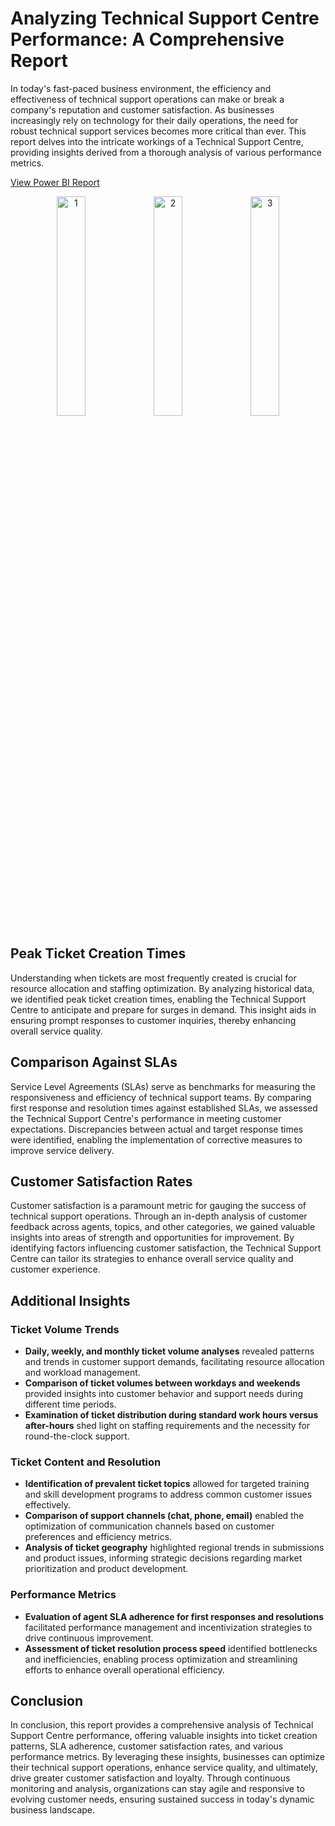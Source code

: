 # Analyzing Technical Support Centre Performance: A Comprehensive Report

In today's fast-paced business environment, the efficiency and effectiveness of technical support operations can make or break a company's reputation and customer satisfaction. As businesses increasingly rely on technology for their daily operations, the need for robust technical support services becomes more critical than ever. This report delves into the intricate workings of a Technical Support Centre, providing insights derived from a thorough analysis of various performance metrics.

[View Power BI Report](https://app.powerbi.com/view?r=eyJrIjoiZjc3YjFlZTgtMGFmZC00YmM0LTg4OWEtNjBlMGRmZDVlYzA0IiwidCI6IjQ2NTRiNmYxLTBlNDctNDU3OS1hOGExLTAyZmU5ZDk0M2M3YiIsImMiOjl9)

<p align="center">
  <img src="https://github.com/Om-bh9/PowerBI/assets/137262211/901e51cc-d3d8-4794-9bc6-29b050009735" alt="1" width="30%" />
  <img src="https://github.com/Om-bh9/PowerBI/assets/137262211/8e474422-e4ed-47e4-917a-8ea378eff870" alt="2" width="30%" />
  <img src="https://github.com/Om-bh9/PowerBI/assets/137262211/bb022304-b1fc-481e-bd8c-d5e63e80df76" alt="3" width="30%" />
</p>


## Peak Ticket Creation Times
Understanding when tickets are most frequently created is crucial for resource allocation and staffing optimization. By analyzing historical data, we identified peak ticket creation times, enabling the Technical Support Centre to anticipate and prepare for surges in demand. This insight aids in ensuring prompt responses to customer inquiries, thereby enhancing overall service quality.

## Comparison Against SLAs
Service Level Agreements (SLAs) serve as benchmarks for measuring the responsiveness and efficiency of technical support teams. By comparing first response and resolution times against established SLAs, we assessed the Technical Support Centre's performance in meeting customer expectations. Discrepancies between actual and target response times were identified, enabling the implementation of corrective measures to improve service delivery.

## Customer Satisfaction Rates
Customer satisfaction is a paramount metric for gauging the success of technical support operations. Through an in-depth analysis of customer feedback across agents, topics, and other categories, we gained valuable insights into areas of strength and opportunities for improvement. By identifying factors influencing customer satisfaction, the Technical Support Centre can tailor its strategies to enhance overall service quality and customer experience.

## Additional Insights

### Ticket Volume Trends
- **Daily, weekly, and monthly ticket volume analyses** revealed patterns and trends in customer support demands, facilitating resource allocation and workload management.
- **Comparison of ticket volumes between workdays and weekends** provided insights into customer behavior and support needs during different time periods.
- **Examination of ticket distribution during standard work hours versus after-hours** shed light on staffing requirements and the necessity for round-the-clock support.

### Ticket Content and Resolution
- **Identification of prevalent ticket topics** allowed for targeted training and skill development programs to address common customer issues effectively.
- **Comparison of support channels (chat, phone, email)** enabled the optimization of communication channels based on customer preferences and efficiency metrics.
- **Analysis of ticket geography** highlighted regional trends in submissions and product issues, informing strategic decisions regarding market prioritization and product development.

### Performance Metrics
- **Evaluation of agent SLA adherence for first responses and resolutions** facilitated performance management and incentivization strategies to drive continuous improvement.
- **Assessment of ticket resolution process speed** identified bottlenecks and inefficiencies, enabling process optimization and streamlining efforts to enhance overall operational efficiency.

## Conclusion
In conclusion, this report provides a comprehensive analysis of Technical Support Centre performance, offering valuable insights into ticket creation patterns, SLA adherence, customer satisfaction rates, and various performance metrics. By leveraging these insights, businesses can optimize their technical support operations, enhance service quality, and ultimately, drive greater customer satisfaction and loyalty. Through continuous monitoring and analysis, organizations can stay agile and responsive to evolving customer needs, ensuring sustained success in today's dynamic business landscape.
